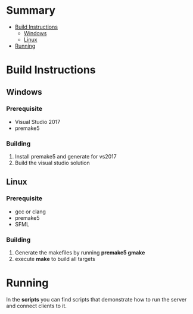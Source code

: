 # Summary
* [Build Instructions](#Build-Instructions)
    * [Windows](#Windows)
    * [Linux](#Linux)
* [Running](#Running)
# Build Instructions
## Windows
### Prerequisite
* Visual Studio 2017
* premake5

### Building
1. Install premake5 and generate for vs2017
2. Build the visual studio solution

## Linux
### Prerequisite
* gcc or clang
* premake5
* SFML 

### Building
1. Generate the makefiles by running **premake5 gmake**
2. execute **make** to build all targets

# Running
In the **scripts** you can find scripts that demonstrate how to run the server and connect clients to it.